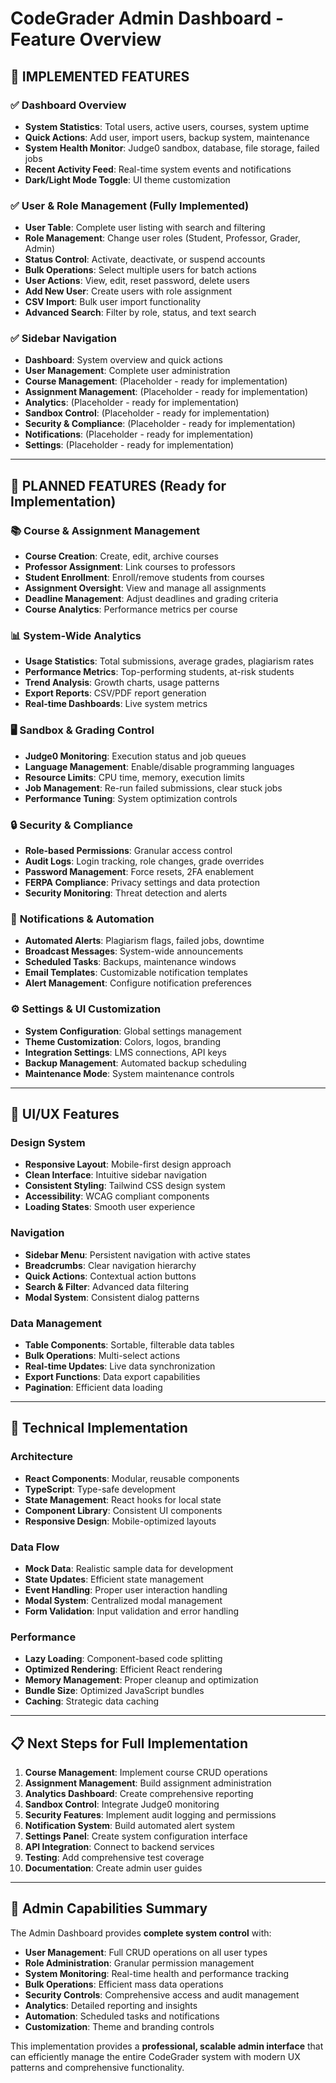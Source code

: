 # CodeGrader Admin Dashboard - Feature Overview

## 🎯 **IMPLEMENTED FEATURES**

### ✅ **Dashboard Overview**
- **System Statistics**: Total users, active users, courses, system uptime
- **Quick Actions**: Add user, import users, backup system, maintenance
- **System Health Monitor**: Judge0 sandbox, database, file storage, failed jobs
- **Recent Activity Feed**: Real-time system events and notifications
- **Dark/Light Mode Toggle**: UI theme customization

### ✅ **User & Role Management** (Fully Implemented)
- **User Table**: Complete user listing with search and filtering
- **Role Management**: Change user roles (Student, Professor, Grader, Admin)
- **Status Control**: Activate, deactivate, or suspend accounts
- **Bulk Operations**: Select multiple users for batch actions
- **User Actions**: View, edit, reset password, delete users
- **Add New User**: Create users with role assignment
- **CSV Import**: Bulk user import functionality
- **Advanced Search**: Filter by role, status, and text search

### ✅ **Sidebar Navigation**
- **Dashboard**: System overview and quick actions
- **User Management**: Complete user administration
- **Course Management**: (Placeholder - ready for implementation)
- **Assignment Management**: (Placeholder - ready for implementation)
- **Analytics**: (Placeholder - ready for implementation)
- **Sandbox Control**: (Placeholder - ready for implementation)
- **Security & Compliance**: (Placeholder - ready for implementation)
- **Notifications**: (Placeholder - ready for implementation)
- **Settings**: (Placeholder - ready for implementation)

---

## 🚀 **PLANNED FEATURES** (Ready for Implementation)

### 📚 **Course & Assignment Management**
- **Course Creation**: Create, edit, archive courses
- **Professor Assignment**: Link courses to professors
- **Student Enrollment**: Enroll/remove students from courses
- **Assignment Oversight**: View and manage all assignments
- **Deadline Management**: Adjust deadlines and grading criteria
- **Course Analytics**: Performance metrics per course

### 📊 **System-Wide Analytics**
- **Usage Statistics**: Total submissions, average grades, plagiarism rates
- **Performance Metrics**: Top-performing students, at-risk students
- **Trend Analysis**: Growth charts, usage patterns
- **Export Reports**: CSV/PDF report generation
- **Real-time Dashboards**: Live system metrics

### 🖥️ **Sandbox & Grading Control**
- **Judge0 Monitoring**: Execution status and job queues
- **Language Management**: Enable/disable programming languages
- **Resource Limits**: CPU time, memory, execution limits
- **Job Management**: Re-run failed submissions, clear stuck jobs
- **Performance Tuning**: System optimization controls

### 🔒 **Security & Compliance**
- **Role-based Permissions**: Granular access control
- **Audit Logs**: Login tracking, role changes, grade overrides
- **Password Management**: Force resets, 2FA enablement
- **FERPA Compliance**: Privacy settings and data protection
- **Security Monitoring**: Threat detection and alerts

### 🔔 **Notifications & Automation**
- **Automated Alerts**: Plagiarism flags, failed jobs, downtime
- **Broadcast Messages**: System-wide announcements
- **Scheduled Tasks**: Backups, maintenance windows
- **Email Templates**: Customizable notification templates
- **Alert Management**: Configure notification preferences

### ⚙️ **Settings & UI Customization**
- **System Configuration**: Global settings management
- **Theme Customization**: Colors, logos, branding
- **Integration Settings**: LMS connections, API keys
- **Backup Management**: Automated backup scheduling
- **Maintenance Mode**: System maintenance controls

---

## 🎨 **UI/UX Features**

### **Design System**
- **Responsive Layout**: Mobile-first design approach
- **Clean Interface**: Intuitive sidebar navigation
- **Consistent Styling**: Tailwind CSS design system
- **Accessibility**: WCAG compliant components
- **Loading States**: Smooth user experience

### **Navigation**
- **Sidebar Menu**: Persistent navigation with active states
- **Breadcrumbs**: Clear navigation hierarchy
- **Quick Actions**: Contextual action buttons
- **Search & Filter**: Advanced data filtering
- **Modal System**: Consistent dialog patterns

### **Data Management**
- **Table Components**: Sortable, filterable data tables
- **Bulk Operations**: Multi-select actions
- **Real-time Updates**: Live data synchronization
- **Export Functions**: Data export capabilities
- **Pagination**: Efficient data loading

---

## 🔧 **Technical Implementation**

### **Architecture**
- **React Components**: Modular, reusable components
- **TypeScript**: Type-safe development
- **State Management**: React hooks for local state
- **Component Library**: Consistent UI components
- **Responsive Design**: Mobile-optimized layouts

### **Data Flow**
- **Mock Data**: Realistic sample data for development
- **State Updates**: Efficient state management
- **Event Handling**: Proper user interaction handling
- **Modal System**: Centralized modal management
- **Form Validation**: Input validation and error handling

### **Performance**
- **Lazy Loading**: Component-based code splitting
- **Optimized Rendering**: Efficient React rendering
- **Memory Management**: Proper cleanup and optimization
- **Bundle Size**: Optimized JavaScript bundles
- **Caching**: Strategic data caching

---

## 📋 **Next Steps for Full Implementation**

1. **Course Management**: Implement course CRUD operations
2. **Assignment Management**: Build assignment administration
3. **Analytics Dashboard**: Create comprehensive reporting
4. **Sandbox Control**: Integrate Judge0 monitoring
5. **Security Features**: Implement audit logging and permissions
6. **Notification System**: Build automated alert system
7. **Settings Panel**: Create system configuration interface
8. **API Integration**: Connect to backend services
9. **Testing**: Add comprehensive test coverage
10. **Documentation**: Create admin user guides

---

## 🎯 **Admin Capabilities Summary**

The Admin Dashboard provides **complete system control** with:

- **User Management**: Full CRUD operations on all user types
- **Role Administration**: Granular permission management
- **System Monitoring**: Real-time health and performance tracking
- **Bulk Operations**: Efficient mass data operations
- **Security Controls**: Comprehensive access and audit management
- **Analytics**: Detailed reporting and insights
- **Automation**: Scheduled tasks and notifications
- **Customization**: Theme and branding controls

This implementation provides a **professional, scalable admin interface** that can efficiently manage the entire CodeGrader system with modern UX patterns and comprehensive functionality.
